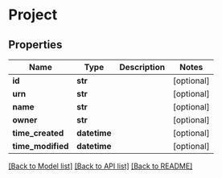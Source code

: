 # Project


## Properties
Name | Type | Description | Notes
------------ | ------------- | ------------- | -------------
**id** | **str** |  | [optional] 
**urn** | **str** |  | [optional] 
**name** | **str** |  | [optional] 
**owner** | **str** |  | [optional] 
**time_created** | **datetime** |  | [optional] 
**time_modified** | **datetime** |  | [optional] 

[[Back to Model list]](../README.md#documentation-for-models) [[Back to API list]](../README.md#documentation-for-api-endpoints) [[Back to README]](../README.md)


